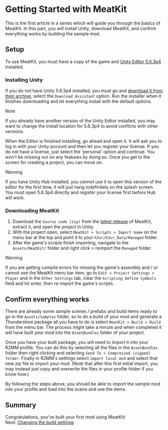 ﻿# Getting Started with MeatKit
This is the first article in a series which will guide you through the basics of MeatKit.
In this part, you will install Unity, download MeatKit, and confirm everything works by building the sample mod.

## Setup
To use MeatKit, you must have a copy of the game and [Unity Editor 5.6.3p4](https://unity3d.com/unity/qa/patch-releases/5.6.3p4) installed.

### Installing Unity
If you do not have Unity 5.6.3p4 installed, you must go and [download it from their archive](https://unity3d.com/unity/qa/patch-releases/5.6.3p4), select the `Download Assistant` option. Run the installer when it finishes downloading and let everything install with the default options.

> [!NOTE]
> If you already have another version of the Unity Editor installed, you may want to change the install location for 5.6.3p4 to avoid conflicts with other versions.

When the Editor is finished installing, go ahead and open it. It will ask you to log in with your Unity account and then let you register your license. If you do not have a license, just select the 'personal' option and continue. You won't be missing out on any features by doing so. Once you get to the screen for creating a project, you can move on.

> [!WARNING]
> If you have Unity Hub installed, you _cannot_ use it to open this version of the editor for the first time, it will just hang indefinitely on the splash screen. You must open 5.6.3p4 directly and register your license first before Hub will work.

### Downloading MeatKit
1. Download the `Source code (zip)` from the [latest release](https://github.com/H3VR-Modding/MeatKit/releases/latest) of MeatKit, extract it, and open the project in Unity.
2. With the project open, select `MeatKit > Scripts > Import Game` on the menu bar at the top and point it to your `h3vr/h3vr_Data/Managed` folder.
3. After the game's scripts finish importing, navigate to the `Assets/MeatKit/` folder and right click > reimport the `Managed` folder.

> [!WARNING]
> If you are getting compile errors for missing the game's assembly and / or cannot see the MeatKit menu bar item, go to `Edit > Project Settings > Player` and in the `Other Settings` tab, clear the `Scripting Define Symbols` field and hit enter, then re-import the game's scripts.

## Confirm everything works
There are already some sample scenes / prefabs and build items ready to go in
the `Assets/Samples` folder, so to do a build of your mod and generate a Thunderstore
package all you have to do is select `MeatKit > Build > Build` from the menu bar.
The process might take a minute and when completed it will have built your mod
into the `AssetBundles` folder of your project.

Once you have your built package, you will need to import it into your R2MM profile.
You can do this by selecting all the files in the `AssetBundles` folder then right
clicking and selecting `Send To > Compressed (zipped) folder`. Finally in R2MM's
settings select `import local mod` and select that new zip file to import your mod.
(Note that after this first initial import, you may instead just copy and overwrite
the files in your profile folder if you know how.)

By following the steps above, you should be able to import the sample mod into your
profile and load into the scene and use the items.

## Summary
Congratulations, you've built your first mod using MeatKit!  
Next: [Changing the build settings](2_build_settings.md)
